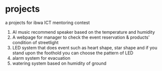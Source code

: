 # projects
a projects for ibwa ICT mentoring contest

1. AI music recommend speaker based on the temperature and humidity
2. A webpage for manager to check the event reservation & products' condition of streetlight
3. LED system that does event such as heart shape, star shape
    and if you stand upon the foothold you can choose the pattern of LED
4. alarm system for evacuation
5. watering system based on humidity of ground
